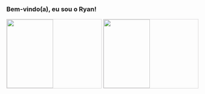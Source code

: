 ### Bem-vindo(a), eu sou o Ryan!
<div>
    <img height="180em" width="49%" style="border: 1px solid #D7D5D6;" src="https://github-readme-stats.vercel.app/api?username=Ryan-Matheus13&show_icons=true&theme=dracula&include_all_commits=true&count_private=true"/>
    <img height="180em" width="49%" style="border: 1px solid #D7D5D6;" src="https://github-readme-stats.vercel.app/api/top-langs/?username=Ryan-Matheus13&layout=compact&langs_count=7&theme=dracula"/>
</div>
